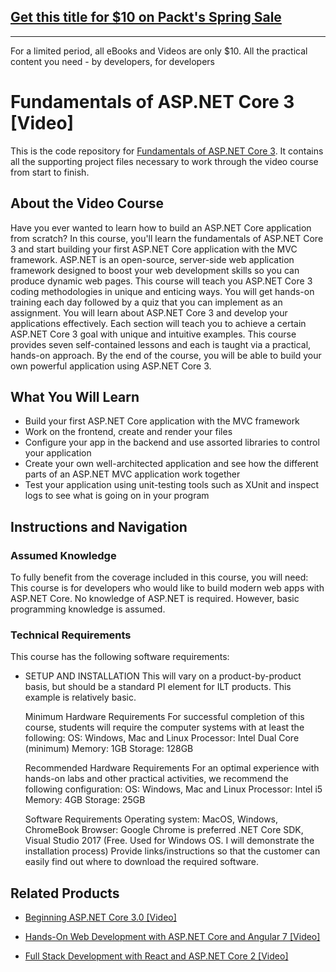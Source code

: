 ## [Get this title for $10 on Packt's Spring Sale](https://www.packt.com/V11086?utm_source=github&utm_medium=packt-github-repo&utm_campaign=spring_10_dollar_2022)
-----
For a limited period, all eBooks and Videos are only $10. All the practical content you need \- by developers, for developers

# Fundamentals of ASP.NET Core 3 [Video]
This is the code repository for [Fundamentals of ASP.NET Core 3](https://www.packtpub.com/web-development/fundamentals-of-asp-net-core-3-video). It contains all the supporting project files necessary to work through the video course from start to finish.
## About the Video Course

Have you ever wanted to learn how to build an ASP.NET Core application from scratch? In this course, you'll learn the fundamentals of ASP.NET Core 3 and start building your first ASP.NET Core application with the MVC framework.
ASP.NET is an open-source, server-side web application framework designed to boost your web development skills so you can produce dynamic web pages.
This course will teach you ASP.NET Core 3 coding methodologies in unique and enticing ways. You will get hands-on training each day followed by a quiz that you can implement as an assignment. You will learn about ASP.NET Core 3 and develop your applications effectively. Each section will teach you to achieve a certain ASP.NET Core 3 goal with unique and intuitive examples.
This course provides seven self-contained lessons and each is taught via a practical, hands-on approach.
By the end of the course, you will be able to build your own powerful application using ASP.NET Core 3.

<H2>What You Will Learn</H2>
<DIV class=book-info-will-learn-text>
<UL>
<LI>Build your first ASP.NET Core application with the MVC framework
<LI>Work on the frontend, create and render your files
<LI>Configure your app in the backend and use assorted libraries to control your application
<LI>Create your own well-architected application and see how the different parts of an ASP.NET MVC application work together
<LI>Test your application using unit-testing tools such as XUnit and inspect logs to see what is going on in your program </LI></UL></DIV>

## Instructions and Navigation
### Assumed Knowledge
To fully benefit from the coverage included in this course, you will need:<br/>
This course is for developers who would like to build modern web apps with ASP.NET Core. No knowledge of ASP.NET is required. However, basic programming knowledge is assumed.

### Technical Requirements
This course has the following software requirements:<br/>
<UL><LI>SETUP AND INSTALLATION
This will vary on a product-by-product basis, but should be a standard PI element for ILT products. This example is relatively basic.

Minimum Hardware Requirements
For successful completion of this course, students will require the computer systems with at least the following:
OS: Windows, Mac and Linux
Processor: Intel Dual Core (minimum)
Memory: 1GB
Storage: 128GB


Recommended Hardware Requirements
For an optimal experience with hands-on labs and other practical activities, we recommend the following configuration:
OS:  Windows, Mac and Linux
Processor: Intel i5
Memory: 4GB
Storage: 25GB


Software Requirements
Operating system: MacOS, Windows, ChromeBook
Browser: Google Chrome is preferred
.NET Core SDK, Visual Studio 2017 (Free. Used for Windows OS. I will demonstrate the installation process)
Provide links/instructions so that the customer can easily find out where to download the required software.</LI></UL>


## Related Products
* [Beginning ASP.NET Core 3.0 [Video]](https://www.packtpub.com/web-development/beginning-aspnet-core-30-video)

* [Hands-On Web Development with ASP.NET Core and Angular 7 [Video]](https://www.packtpub.com/web-development/hands-web-development-aspnet-core-and-angular-7-video)

* [Full Stack Development with React and ASP.NET Core 2 [Video]](https://www.packtpub.com/web-development/full-stack-development-react-and-aspnet-core-2-video)
